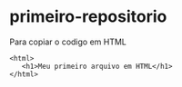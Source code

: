 # primeiro-repositorio

Para copiar o codigo em HTML
```
<html>
   <h1>Meu primeiro arquivo em HTML</h1>
</html>
```
